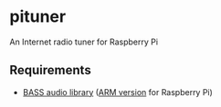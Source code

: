 pituner
=======

An Internet radio tuner for Raspberry Pi

Requirements
------------

- [BASS audio library](http://www.un4seen.com) ([ARM version](http://www.un4seen.com/forum/?topic=13804.msg95617#msg95617) for Raspberry Pi)
